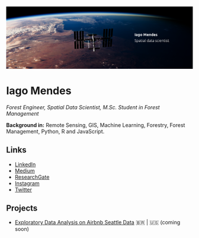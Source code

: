 <p align="center">
  <img src="banner/github-banner.png">
</p>

# Iago Mendes
*Forest Engineer, Spatial Data Scientist, M.Sc. Student in Forest Management*

**Background in:** Remote Sensing, GIS, Machine Learning, Forestry, Forest Management, Python, R and JavaScript.

## Links
*   [LinkedIn](https://www.linkedin.com/in/iago-mendes/)
*   [Medium](https://medium.com/@oiagomendes)
*   [ResearchGate](https://www.researchgate.net/profile/Iago-Mendes-De-Oliveira)
*   [Instagram](https://www.instagram.com/oiagomendes/)
*   [Twitter](https://twitter.com/oiagomendes)

## Projects
*   [Exploratory Data Analysis on Airbnb Seattle Data](notebooks/PRJT1_Analisando_os_Dados_do_Airbnb_PT_BR_.ipynb) 🇧🇷 | 🇺🇸 (coming soon)
